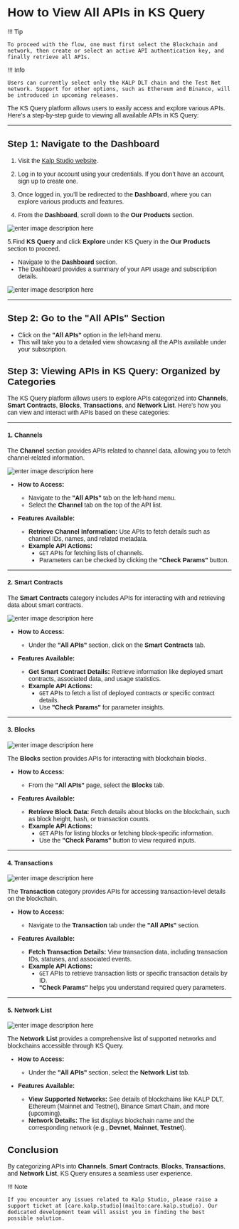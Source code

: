 <style>  body { font-family: "Source Sans 3", sans-serif!important; }</style>

<link  href="https://fonts.googleapis.com/css2?family=Source+Sans+3:ital,wght@0,200..900;1,200..900&display=swap"  rel="stylesheet">  <link  rel="stylesheet"  href="https://fonts.googleapis.com/icon?family=Material+Icons">

# How to View All APIs in KS Query

!!! Tip
   
    To proceed with the flow, one must first select the Blockchain and network, then create or select an active API authentication key, and finally retrieve all APIs.

!!! Info
   
    Users can currently select only the KALP DLT chain and the Test Net network. Support for other options, such as Ethereum and Binance, will be introduced in upcoming releases.

The KS Query platform allows users to easily access and explore various APIs. Here’s a step-by-step guide to viewing all available APIs in KS Query:

----------

## Step 1: Navigate to the Dashboard

1. Visit the [Kalp Studio website](https://accounts.kalp.studio/login).

  

2. Log in to your account using your credentials. If you don’t have an account, sign up to create one.

  

3. Once logged in, you’ll be redirected to the **Dashboard**, where you can explore various products and features.

  

4. From the **Dashboard**, scroll down to the **Our Products** section.

  

![enter image description here](https://docs-images-kalp-studio.s3.ap-south-1.amazonaws.com/KS+Query/11.png)

  

5.Find **KS Query** and click **Explore** under KS Query in the **Our Products** section to proceed.

-   Navigate to the **Dashboard** section.
-   The Dashboard provides a summary of your API usage and subscription details.

![enter image description here](https://docs-images-kalp-studio.s3.ap-south-1.amazonaws.com/KS+Query/24.png)

----------

## **Step 2: Go to the "All APIs" Section**

-   Click on the **"All APIs"** option in the left-hand menu.
-   This will take you to a detailed view showcasing all the APIs available under your subscription.

## **Step 3: Viewing APIs in KS Query: Organized by Categories**

The KS Query platform allows users to explore APIs categorized into **Channels**, **Smart Contracts**, **Blocks**, **Transactions**, and **Network List**. Here's how you can view and interact with APIs based on these categories:

----------

#### **1. Channels**

The **Channel** section provides APIs related to channel data, allowing you to fetch channel-related information.

![enter image description here](https://docs-images-kalp-studio.s3.ap-south-1.amazonaws.com/KS+Query/25.png)


-   **How to Access:**
    
    -   Navigate to the **"All APIs"** tab on the left-hand menu.
    -   Select the **Channel** tab on the top of the API list.
-   **Features Available:**
    
    -   **Retrieve Channel Information:** Use APIs to fetch details such as channel IDs, names, and related metadata.
    -   **Example API Actions:**
        -   `GET` APIs for fetching lists of channels.
        -   Parameters can be checked by clicking the **"Check Params"** button.

----------

#### **2. Smart Contracts**

The **Smart Contracts** category includes APIs for interacting with and retrieving data about smart contracts.

![enter image description here](https://docs-images-kalp-studio.s3.ap-south-1.amazonaws.com/KS+Query/26.png)


-   **How to Access:**
    
    -   Under the **"All APIs"** section, click on the **Smart Contracts** tab.
-   **Features Available:**
    
    -   **Get Smart Contract Details:** Retrieve information like deployed smart contracts, associated data, and usage statistics.
    -   **Example API Actions:**
        -   `GET` APIs to fetch a list of deployed contracts or specific contract details.
        -   Use **"Check Params"** for parameter insights.

----------

#### **3. Blocks**

![enter image description here](https://docs-images-kalp-studio.s3.ap-south-1.amazonaws.com/KS+Query/27.png)


The **Blocks** section provides APIs for interacting with blockchain blocks.

-   **How to Access:**
    
    -   From the **"All APIs"** page, select the **Blocks** tab.
-   **Features Available:**
    
    -   **Retrieve Block Data:** Fetch details about blocks on the blockchain, such as block height, hash, or transaction counts.
    -   **Example API Actions:**
        -   `GET` APIs for listing blocks or fetching block-specific information.
        -   Use the **"Check Params"** button to view required inputs.

----------

#### **4. Transactions**

![enter image description here](https://docs-images-kalp-studio.s3.ap-south-1.amazonaws.com/KS+Query/28.png)


The **Transaction** category provides APIs for accessing transaction-level details on the blockchain.

-   **How to Access:**
    
    -   Navigate to the **Transaction** tab under the **"All APIs"** section.
-   **Features Available:**
    
    -   **Fetch Transaction Details:** View transaction data, including transaction IDs, statuses, and associated events.
    -   **Example API Actions:**
        -   `GET` APIs to retrieve transaction lists or specific transaction details by ID.
        -   **"Check Params"** helps you understand required query parameters.

----------

#### **5. Network List**

![enter image description here](https://docs-images-kalp-studio.s3.ap-south-1.amazonaws.com/KS+Query/29.png)


The **Network List** provides a comprehensive list of supported networks and blockchains accessible through KS Query.

-   **How to Access:**
    
    -   Under the **"All APIs"** section, select the **Network List** tab.
-   **Features Available:**
    
    -   **View Supported Networks:** See details of blockchains like KALP DLT, Ethereum (Mainnet and Testnet), Binance Smart Chain, and more (upcoming).
    -   **Network Details:** The list displays blockchain name and the corresponding network (e.g., **Devnet**, **Mainnet**, **Testnet**).


## Conclusion

By categorizing APIs into **Channels**, **Smart Contracts**, **Blocks**, **Transactions**, and **Network List**, KS Query ensures a seamless user experience.


!!! Note

    If you encounter any issues related to Kalp Studio, please raise a support ticket at [care.kalp.studio](mailto:care.kalp.studio). Our dedicated development team will assist you in finding the best possible solution.